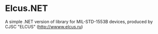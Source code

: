 Elcus.NET
=========
A simple .NET version of library for MIL-STD-1553B devices, produced by CJSC "ELCUS" (http://wwww.elcus.ru)
